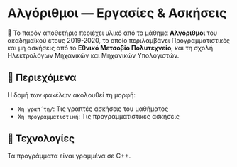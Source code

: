 # Αλγόριθμοι — Εργασίες & Ασκήσεις

📘 Το παρόν αποθετήριο περιέχει υλικό από το μάθημα **Αλγόριθμοι** του ακαδημαϊκού έτους 2019-2020, το οποίο περιλαμβάνει Προγραμματιστικές και μη ασκήσεις από το **Εθνικό Μετσοβίο Πολυτεχνείο**, και τη σχολή Ηλεκτρολόγων Μηχανικών και Μηχανικών Υπολογιστών.

## 🧾 Περιεχόμενα

Η δομή των φακέλων ακολουθεί τη μορφή:

- `Χη γραπ΄τη/`: Τις γραπτές ασκήσεις του μαθήματος
- `Χη προγραμματιστική`: Τις προγραμματιστικές ασκήσεις

## 🔧 Τεχνολογίες

Τα προγράμματα είναι γραμμένα σε C++.
